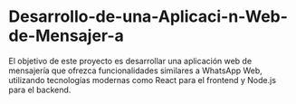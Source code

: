 # Desarrollo-de-una-Aplicaci-n-Web-de-Mensajer-a
El objetivo de este proyecto es desarrollar una aplicación web de mensajería que ofrezca funcionalidades similares a WhatsApp Web, utilizando tecnologías modernas como React para el frontend y Node.js para el backend. 
